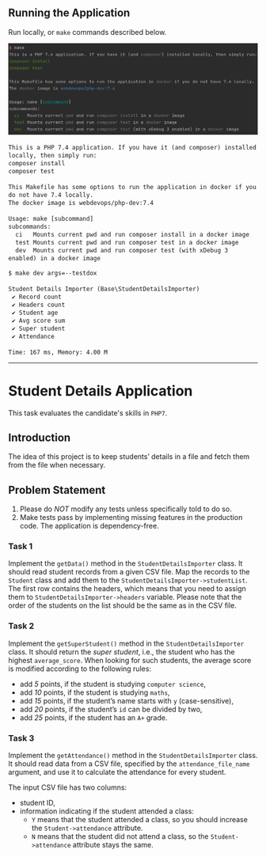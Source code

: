 ## Running the Application

Run locally, or `make` commands described below.

![make](make.png)

```text
This is a PHP 7.4 application. If you have it (and composer) installed locally, then simply run:
composer install
composer test

This Makefile has some options to run the application in docker if you do not have 7.4 locally.
The docker image is webdevops/php-dev:7.4

Usage: make [subcommand]
subcommands:
  ci   Mounts current pwd and run composer install in a docker image
  test Mounts current pwd and run composer test in a docker image
  dev  Mounts current pwd and run composer test (with xDebug 3 enabled) in a docker image
```

```text
$ make dev args=--testdox

Student Details Importer (Base\StudentDetailsImporter)
 ✔ Record count
 ✔ Headers count
 ✔ Student age
 ✔ Avg score sum
 ✔ Super student
 ✔ Attendance

Time: 167 ms, Memory: 4.00 M
```

---

# Student Details Application

This task evaluates the candidate's skills in `PHP7`.

## Introduction

The idea of this project is to keep students’ details in a file and fetch them from the file when necessary. 

## Problem Statement

1. Please do *NOT* modify any tests unless specifically told to do so.
2. Make tests pass by implementing missing features in the production code. The application is dependency-free.

### Task 1

Implement the `getData()` method in the `StudentDetailsImporter` class. It should read student records from a given CSV file. Map the records to the `Student` class and add them to the `StudentDetailsImporter->studentList`. The first row contains the headers, which means that you need to assign them to `StudentDetailsImporter->headers` variable. Please note that the order of the students on the list should be the same as in the CSV file.

### Task 2

Implement the `getSuperStudent()` method in the `StudentDetailsImporter` class. It should return the *super student*, i.e., the student who has the highest `average_score`. When looking for such students, the average score is modified according to the following rules:

 * add _5_ points, if the student is studying `computer science`,
 * add _10_ points, if the student is studying `maths`,
 * add _15_ points, if the student’s name starts with `y` (case-sensitive),
 * add _20_ points, if the student’s `id` can be divided by two,
 * add _25_ points, if the student has an `A+` grade.

### Task 3

Implement the `getAttendance()` method in the `StudentDetailsImporter` class. It should read data from a CSV file, specified by the `attendance_file_name` argument, and use it to calculate the attendance for every student.

The input CSV file has two columns:

 * student ID,
 * information indicating if the student attended a class:
    * `Y` means that the student attended a class, so you should increase the `Student->attendance` attribute.
    * `N` means that the student did not attend a class, so the `Student->attendance` attribute stays the same.
    
